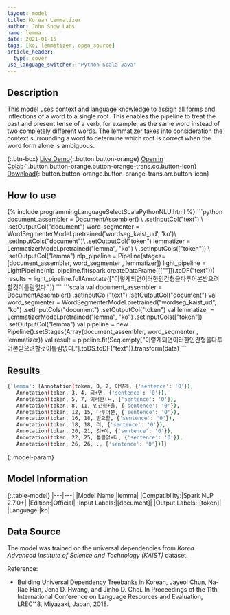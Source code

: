 ```yaml
---
layout: model
title: Korean Lemmatizer
author: John Snow Labs
name: lemma
date: 2021-01-15
tags: [ko, lemmatizer, open_source]
article_header:
  type: cover
use_language_switcher: "Python-Scala-Java"
---
```


## Description

This model uses context and language knowledge to assign all forms and inflections of a word to a single root. This enables the pipeline to treat the past and present tense of a verb, for example, as the same word instead of two completely different words. The lemmatizer takes into consideration the context surrounding a word to determine which root is correct when the word form alone is ambiguous.

{:.btn-box}
[Live Demo](https://demo.johnsnowlabs.com/public/TEXT_PREPROCESSING/){:.button.button-orange}
[Open in Colab](https://colab.research.google.com/github/JohnSnowLabs/spark-nlp-workshop/blob/master/tutorials/streamlit_notebooks/TEXT_PREPROCESSING.ipynb){:.button.button-orange.button-orange-trans.co.button-icon}
[Download](https://s3.amazonaws.com/auxdata.johnsnowlabs.com/public/models/lemma_ko_2.7.0_2.4_1610747055280.zip){:.button.button-orange.button-orange-trans.arr.button-icon}

## How to use



<div class="tabs-box" markdown="1">
{% include programmingLanguageSelectScalaPythonNLU.html %}
```python
document_assembler = DocumentAssembler() \
    .setInputCol("text") \
    .setOutputCol("document")
word_segmenter = WordSegmenterModel.pretrained('wordseg_kaist_ud', 'ko')\
        .setInputCols("document")\
        .setOutputCol("token")
lemmatizer = LemmatizerModel.pretrained("lemma", "ko") \
        .setInputCols(["token"]) \
        .setOutputCol("lemma")
nlp_pipeline = Pipeline(stages=[document_assembler, word_segmenter , lemmatizer])
light_pipeline = LightPipeline(nlp_pipeline.fit(spark.createDataFrame([[""]]).toDF("text")))
results = light_pipeline.fullAnnotate(["이렇게되면이러한인간형을다투어본받으려할것이틀림없다."])
```
```scala
val document_assembler = DocumentAssembler()
    .setInputCol("text")
    .setOutputCol("document")
val word_segmenter = WordSegmenterModel.pretrained("wordseg_kaist_ud", "ko")
        .setInputCols("document")
        .setOutputCol("token")
val lemmatizer = LemmatizerModel.pretrained("lemma", "ko")
        .setInputCols(["token"])
        .setOutputCol("lemma")
val pipeline = new Pipeline().setStages(Array(document_assembler, word_segmenter , lemmatizer))
val result = pipeline.fit(Seq.empty["이렇게되면이러한인간형을다투어본받으려할것이틀림없다."].toDS.toDF("text")).transform(data)
```

</div>

## Results

```bash
{'lemma': [Annotation(token, 0, 2, 이렇게, {'sentence': '0'}),
   Annotation(token, 3, 4, 되+면, {'sentence': '0'}),
   Annotation(token, 5, 7, 이러한+ㄴ, {'sentence': '0'}),
   Annotation(token, 8, 11, 인간형+을, {'sentence': '0'}),
   Annotation(token, 12, 15, 다투어본, {'sentence': '0'}),
   Annotation(token, 16, 18, 받으할, {'sentence': '0'}),
   Annotation(token, 18, 18, 려, {'sentence': '0'}),
   Annotation(token, 20, 21, 것+이, {'sentence': '0'}),
   Annotation(token, 22, 25, 틀림없+다, {'sentence': '0'}),
   Annotation(token, 26, 26, ., {'sentence': '0'})]}
```

{:.model-param}
## Model Information

{:.table-model}
|---|---|
|Model Name:|lemma|
|Compatibility:|Spark NLP 2.7.0+|
|Edition:|Official|
|Input Labels:|[document]|
|Output Labels:|[token]|
|Language:|ko|

## Data Source

The model was trained on the universal dependencies from _Korea Advanced Institute of Science and Technology (KAIST)_ dataset.

Reference:

- Building Universal Dependency Treebanks in Korean, Jayeol Chun, Na-Rae Han, Jena D. Hwang, and Jinho D. Choi. In Proceedings of the 11th International Conference on Language Resources and Evaluation, LREC'18, Miyazaki, Japan, 2018.
